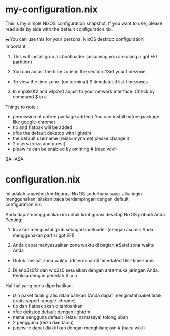 # my-configuration.nix
This is my simple NixOS configuration snapshot. If you want to use, please read side by side with the default configuration.nix.

✒️You can use this for your personal NixOS desktop configuration
Important:
1. This will install grub as bootloader (assuming you are using a gpt EFI partition)

2. You can adjust the time zone in the section
#Set your timezone
- To view the time zone. (on terminal)
$ timedatectl list-timezones

3. In enp3s0f2 and wlp2s0 adjust to your network interface. Check by command
$ ip a

Things to note :

- permission of unfree package added ( You can install unfree package like google-chrome)
- tlp and flatpak will be added 
- xfce the default dekstop with lightdm
- the default username (reiza=myname) please change it
- 2 users (reiza and guest)
- pipewire can be enabled by omitting # (read wiki)


BAHASA

# configuration.nix
Ini adalah snapshot konfigurasi NixOS sederhana saya. Jika ingin menggunakan, silakan baca berdampingan dengan default configuration.nix.

️Anda dapat menggunakan ini untuk konfigurasi desktop NixOS pribadi Anda
Penting:
1. Ini akan menginstal grub sebagai bootloader (dengan asumsi Anda menggunakan partisi gpt EFI)

2. Anda dapat menyesuaikan zona waktu di bagian
#Setel zona waktu Anda
- Untuk melihat zona waktu. (di terminal)
$ timedatectl list-timezones

3. Di enp3s0f2 dan wlp2s0 sesuaikan dengan antarmuka jaringan Anda. Periksa dengan perintah
$ ip a

Hal-hal yang perlu diperhatikan:

- izin paket tidak gratis ditambahkan (Anda dapat menginstal paket tidak gratis seperti google-chrome)
- tlp dan flatpak akan ditambahkan
- xfce dekstop default dengan lightdm
- nama pengguna default (reiza=namasaya) tolong ubah
- 2 pengguna (reiza dan tamu)
- pipewire dapat diaktifkan dengan menghilangkan # (baca wiki)

